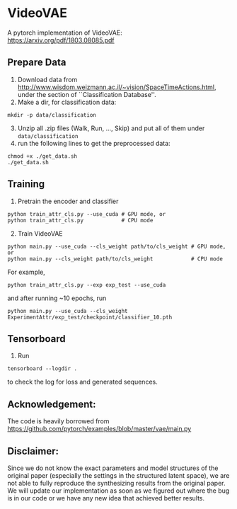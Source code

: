 # VideoVAE

A pytorch implementation of VideoVAE: https://arxiv.org/pdf/1803.08085.pdf

Prepare Data
---
1. Download data from http://www.wisdom.weizmann.ac.il/~vision/SpaceTimeActions.html, under the section of ``Classification Database''.
2. Make a dir, for classification data: 
```
mkdir -p data/classification
```
3. Unzip all .zip files (Walk, Run, ..., Skip) and put all of them under `data/classification`
4. run the following lines to get the preprocessed data:
```
chmod +x ./get_data.sh
./get_data.sh
```

Training
---
1. Pretrain the encoder and classifier
```
python train_attr_cls.py --use_cuda # GPU mode, or
python train_attr_cls.py            # CPU mode
```
2. Train VideoVAE
```
python main.py --use_cuda --cls_weight path/to/cls_weight # GPU mode, or
python main.py --cls_weight path/to/cls_weight            # CPU mode
```
For example,
```
python train_attr_cls.py --exp exp_test --use_cuda
```
and after running ~10 epochs, run
```
python main.py --use_cuda --cls_weight ExperimentAttr/exp_test/checkpoint/classifier_10.pth
```

Tensorboard
---
1. Run 
```
tensorboard --logdir .
```
to check the log for loss and generated sequences.

Acknowledgement:
---
The code is heavily borrowed from https://github.com/pytorch/examples/blob/master/vae/main.py

Disclaimer:
---
Since we do not know the exact parameters and model structures of the original paper (especially the settings in the structured latent space), we are not able to fully reproduce the synthesizing results from the original paper. We will update our implementation as soon as we figured out where the bug is in our code or we have any new idea that achieved better results.